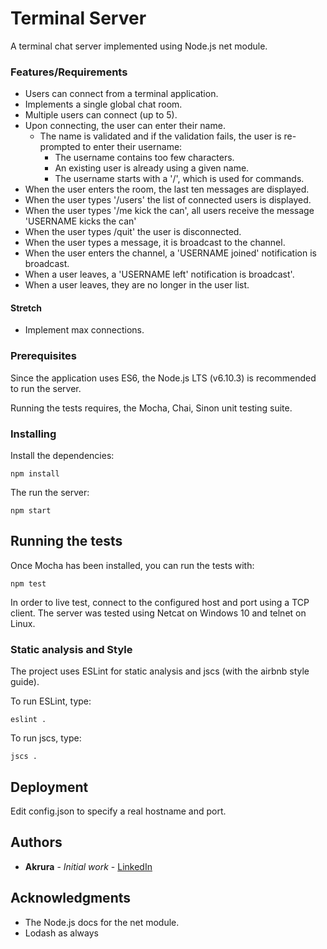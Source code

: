 # Terminal Server

A terminal chat server implemented using Node.js net module.

### Features/Requirements

* Users can connect from a terminal application.
* Implements a single global chat room.
* Multiple users can connect (up to 5).     
* Upon connecting, the user can enter their name.
  * The name is validated and if the validation fails, the user is re-prompted to enter their username:
    * The username contains too few characters.
    * An existing user is already using a given name.
    * The username starts with a '/', which is used for commands.
* When the user enters the room, the last ten messages are displayed.
* When the user types '/users' the list of connected users is displayed.
* When the user types '/me kick the can', all users receive the message 'USERNAME kicks the can'
* When the user types /quit' the user is disconnected.
* When the user types a message, it is broadcast to the channel.
* When the user enters the channel, a 'USERNAME joined' notification is broadcast.
* When a user leaves, a 'USERNAME left' notification is broadcast'.
* When a user leaves, they are no longer in the user list.     

#### Stretch

* Implement max connections.

### Prerequisites

Since the application uses ES6, the Node.js LTS (v6.10.3) is recommended to run the server.

Running the tests requires, the Mocha, Chai, Sinon unit testing suite.

### Installing

Install the dependencies:

```
npm install
```

The run the server:

```
npm start
```

## Running the tests

Once Mocha has been installed, you can run the tests with:

```
npm test
```

In order to live test, connect to the configured host and port using a TCP client.  The server was tested using Netcat on Windows 10 and telnet on Linux.

### Static analysis and Style

The project uses ESLint for static analysis and jscs (with the airbnb style guide).

To run ESLint, type:

```
eslint .
```

To run jscs, type:

```
jscs .
```


## Deployment

Edit config.json to specify a real hostname and port.


## Authors

* **Akrura** - *Initial work* - [LinkedIn](https://www.linkedin.com/in/akrura-gordillo-4933824/)

## Acknowledgments

* The Node.js docs for the net module.
* Lodash as always
